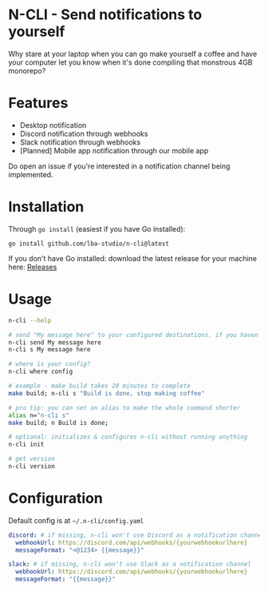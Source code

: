 # N-CLI - Send notifications to yourself

Why stare at your laptop when you can go make yourself a coffee and have your computer let you know when it's done compiling that monstrous 4GB monorepo?

# Features

- Desktop notification
- Discord notification through webhooks
- Slack notification through webhooks
- [Planned] Mobile app notification through our mobile app

Do open an issue if you're interested in a notification channel being implemented.

# Installation

Through `go install` (easiest if you have Go installed):

```shell
go install github.com/lba-studio/n-cli@latest
```

If you don't have Go installed: download the latest release for your machine here: [Releases](https://github.com/lba-studio/n-cli/releases/)

# Usage

```sh
n-cli --help

# send "My message here" to your configured destinations. if you haven't configured n-cli, we'll setup a config for you
n-cli send My message here
n-cli s My message here

# where is your config?
n-cli where config

# example - make build takes 20 minutes to complete
make build; n-cli s "Build is done, stop making coffee"

# pro tip: you can set an alias to make the whole command shorter
alias n="n-cli s"
make build; n Build is done;

# optional: initializes & configures n-cli without running anything
n-cli init

# get version
n-cli version
```

# Configuration

Default config is at `~/.n-cli/config.yaml`

```yaml
discord: # if missing, n-cli won't use Discord as a notification channel
  webhookUrl: https://discord.com/api/webhooks/{yourwebhookurlhere}
  messageFormat: "<@1234> {{message}}"

slack: # if missing, n-cli won't use Slack as a notification channel
  webhookUrl: https://discord.com/api/webhooks/{yourwebhookurlhere}
  messageFormat: "{{message}}"
```
